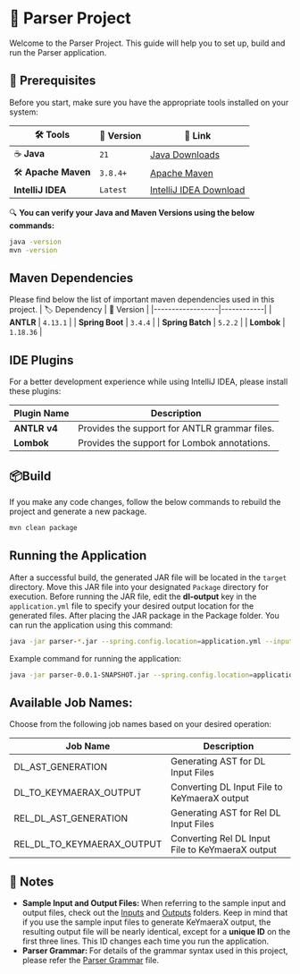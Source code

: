 # 🚀 Parser Project
Welcome to the Parser Project. This guide will help you to set up, build and run the Parser application.

## 🔧 Prerequisites

Before you start, make sure you have the appropriate tools installed on your system:

| 🛠 Tools            | 🔢 Version | 🔗 Link                                                                      |
|---------------------|------------|------------------------------------------------------------------------------|
| ☕ **Java**          | `21`       | [Java Downloads](https://www.oracle.com/java/technologies/downloads/#java21) |
| 🛠 **Apache Maven** | `3.8.4+`   | [Apache Maven](https://maven.apache.org/download.cgi)                        |
| **IntelliJ IDEA**   | `Latest`   | [IntelliJ IDEA Download](https://www.jetbrains.com/idea/download/)           |

🔍 **You can verify your Java and Maven Versions using the below commands:**
```sh
java -version
mvn -version
```
## Maven Dependencies

Please find below the list of important maven dependencies used in this project.
| 🏷 Dependency    | 🔢 Version |
|------------------|------------|
| **ANTLR**        | `4.13.1`   |
| **Spring Boot**  | `3.4.4`    |
| **Spring Batch** | `5.2.2`    |
| **Lombok**       | `1.18.36`  |

## IDE Plugins

For a better development experience while using IntelliJ IDEA, please install these plugins: 

| Plugin Name  | Description                                   |
|--------------|-----------------------------------------------|
| **ANTLR v4** | Provides the support for ANTLR grammar files. |
| **Lombok**   | Provides the support for Lombok annotations.  |

## 📦️Build
If you make any code changes, follow the below commands to rebuild the project and generate a new package.
```sh
mvn clean package
```

## Running the Application

After a successful build, the generated JAR file will be located in the `target` directory. Move this JAR file into your designated `Package` directory for execution.
Before running the JAR file, edit the <b>dl-output</b> key in the `application.yml` file to specify your desired output location for the generated files.
After placing the JAR package in the Package folder. You can run the application using this command:
```sh
java -jar parser-*.jar --spring.config.location=application.yml --input.file=<Input File path> --job.name=<Any Job Name from the below list>
```

Example command for running the application:
```sh
java -jar parser-0.0.1-SNAPSHOT.jar --spring.config.location=application.yml --input.file=C:\Users\skothur1\Downloads\Parser_Inputs\Inputs\RelDL_Inputs\RelDlExample1 --job.name=REL_DL_AST_GENERATION
```

## Available Job Names:
Choose from the following job names based on your desired operation:

| Job Name                   | Description                                      |
|----------------------------|--------------------------------------------------|
| DL_AST_GENERATION          | Generating AST for DL Input Files                |
| DL_TO_KEYMAERAX_OUTPUT     | Converting DL Input File to KeYmaeraX output     |
| REL_DL_AST_GENERATION      | Generating AST for Rel DL Input Files            |
| REL_DL_TO_KEYMAERAX_OUTPUT | Converting Rel DL Input File to KeYmaeraX output |

## 📝 Notes
- <b>Sample Input and Output Files: </b> When referring to the sample input and output files, check out the [Inputs](./DocumentationAndSampleExamples/Inputs) and [Outputs](./DocumentationAndSampleExamples/Outputs) folders. Keep in mind that if you use the sample input files to generate KeYmaeraX output, the resulting output file will be nearly identical, except for a <b>unique ID</b> on the first three lines. This ID changes each time you run the application.
- <b>Parser Grammar: </b> For details of the grammar syntax used in this project, please refer the [Parser Grammar](./DocumentationAndSampleExamples/Documentation/ParserGrammar.pdf) file.
